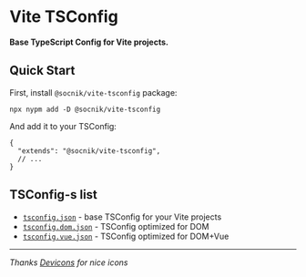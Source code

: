 # Vite TSConfig

**Base TypeScript Config for Vite projects.**

## Quick Start

First, install `@socnik/vite-tsconfig` package:

```shell
npx nypm add -D @socnik/vite-tsconfig
```

And add it to your TSConfig:

```jsonc
{
  "extends": "@socnik/vite-tsconfig",
  // ...
}
```

## TSConfig-s list

- [`tsconfig.json`](https://github.com/socnik/vite-tsconfig/blob/main/tsconfig.json) - base TSConfig for your Vite projects
- [`tsconfig.dom.json`](https://github.com/socnik/vite-tsconfig/blob/main/tsconfig.dom.json) - TSConfig optimized for DOM
- [`tsconfig.vue.json`](https://github.com/socnik/vite-tsconfig/blob/main/tsconfig.vue.json) - TSConfig optimized for DOM+Vue

---

_Thanks [Devicons](https://github.com/devicons/devicon) for nice icons_
